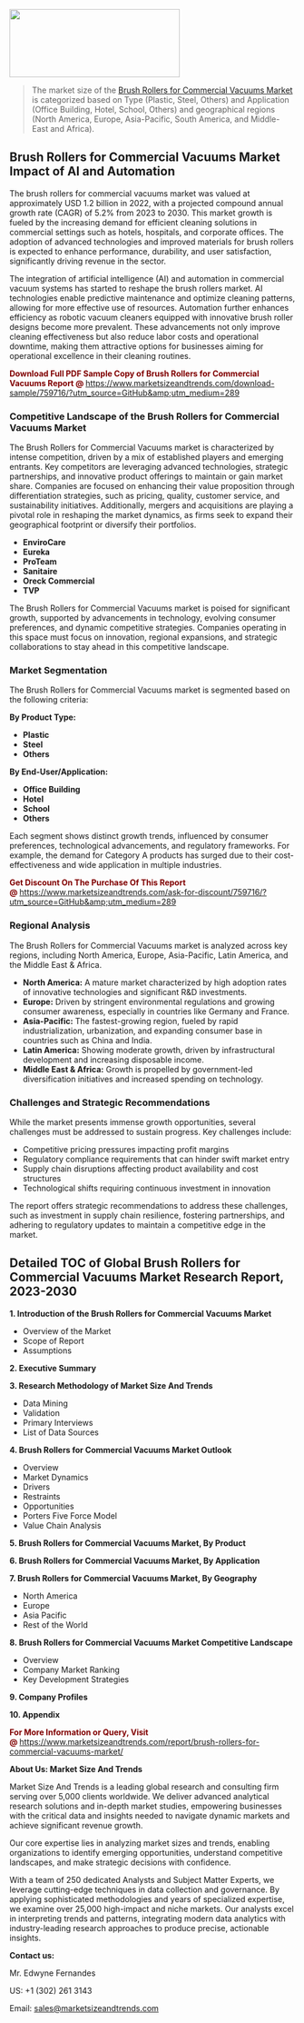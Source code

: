 <img src="https://100x100musica.es/wp-content/uploads/2024/12/Verified-Market-Reports-4-300x120.jpg" alt="" width="300" height="120" class="alignnone size-medium wp-image-100382" /><blockquote><p>The market size of the <a href="https://www.marketsizeandtrends.com/download-sample/759716/?utm_source=GitHub&amp;utm_medium=289" target="_blank">Brush Rollers for Commercial Vacuums Market </a>is categorized based on Type (Plastic, Steel, Others) and Application (Office Building, Hotel, School, Others) and geographical regions (North America, Europe, Asia-Pacific, South America, and Middle-East and Africa).</p></blockquote><p><h2>Brush Rollers for Commercial Vacuums Market Impact of AI and Automation</h2><p>The brush rollers for commercial vacuums market was valued at approximately USD 1.2 billion in 2022, with a projected compound annual growth rate (CAGR) of 5.2% from 2023 to 2030. This market growth is fueled by the increasing demand for efficient cleaning solutions in commercial settings such as hotels, hospitals, and corporate offices. The adoption of advanced technologies and improved materials for brush rollers is expected to enhance performance, durability, and user satisfaction, significantly driving revenue in the sector.</p><p>The integration of artificial intelligence (AI) and automation in commercial vacuum systems has started to reshape the brush rollers market. AI technologies enable predictive maintenance and optimize cleaning patterns, allowing for more effective use of resources. Automation further enhances efficiency as robotic vacuum cleaners equipped with innovative brush roller designs become more prevalent. These advancements not only improve cleaning effectiveness but also reduce labor costs and operational downtime, making them attractive options for businesses aiming for operational excellence in their cleaning routines.</p></p><p><strong><span style="color: #800000;">Download Full PDF Sample Copy of Brush Rollers for Commercial Vacuums Report @</span>&nbsp;</strong><a href="https://www.marketsizeandtrends.com/download-sample/759716/?utm_source=GitHub&amp;utm_medium=289">https://www.marketsizeandtrends.com/download-sample/759716/?utm_source=GitHub&amp;utm_medium=289</a></p><h3>Competitive Landscape of the Brush Rollers for Commercial Vacuums Market</h3><p>The Brush Rollers for Commercial Vacuums market is characterized by intense competition, driven by a mix of established players and emerging entrants. Key competitors are leveraging advanced technologies, strategic partnerships, and innovative product offerings to maintain or gain market share. Companies are focused on enhancing their value proposition through differentiation strategies, such as pricing, quality, customer service, and sustainability initiatives. Additionally, mergers and acquisitions are playing a pivotal role in reshaping the market dynamics, as firms seek to expand their geographical footprint or diversify their portfolios.</p><p><strong><p><ul><li>EnviroCare </li><li> Eureka </li><li> ProTeam </li><li> Sanitaire </li><li> Oreck Commercial </li><li> TVP</p></li></ul></p></strong></p><p>The Brush Rollers for Commercial Vacuums market is poised for significant growth, supported by advancements in technology, evolving consumer preferences, and dynamic competitive strategies. Companies operating in this space must focus on innovation, regional expansions, and strategic collaborations to stay ahead in this competitive landscape.</p><h3>Market Segmentation</h3><p>The Brush Rollers for Commercial Vacuums market is segmented based on the following criteria:</p><p><strong>By Product Type:</strong></p><p><strong><p><ul><li>Plastic </li><li> Steel </li><li> Others</p></li></ul></p></strong></p><p><strong>By End-User/Application:</strong></p><p><strong><p><ul><li>Office Building </li><li> Hotel </li><li> School </li><li> Others</p></li></ul></p></strong></p><p>Each segment shows distinct growth trends, influenced by consumer preferences, technological advancements, and regulatory frameworks. For example, the demand for Category A products has surged due to their cost-effectiveness and wide application in multiple industries.</p><p><strong><span style="color: #800000;">Get Discount On The Purchase Of This Report @&nbsp;</span></strong><a href="https://www.marketsizeandtrends.com/ask-for-discount/759716/?utm_source=GitHub&amp;utm_medium=289">https://www.marketsizeandtrends.com/ask-for-discount/759716/?utm_source=GitHub&amp;utm_medium=289</a></p><h3>Regional Analysis</h3><p>The Brush Rollers for Commercial Vacuums market is analyzed across key regions, including North America, Europe, Asia-Pacific, Latin America, and the Middle East &amp; Africa.</p><ul><li><strong>North America:</strong> A mature market characterized by high adoption rates of innovative technologies and significant R&amp;D investments.</li><li><strong>Europe:</strong> Driven by stringent environmental regulations and growing consumer awareness, especially in countries like Germany and France.</li><li><strong>Asia-Pacific:</strong> The fastest-growing region, fueled by rapid industrialization, urbanization, and expanding consumer base in countries such as China and India.</li><li><strong>Latin America:</strong> Showing moderate growth, driven by infrastructural development and increasing disposable income.</li><li><strong>Middle East &amp; Africa:</strong> Growth is propelled by government-led diversification initiatives and increased spending on technology.</li></ul><h3>Challenges and Strategic Recommendations</h3><p>While the market presents immense growth opportunities, several challenges must be addressed to sustain progress. Key challenges include:</p><ul><li>Competitive pricing pressures impacting profit margins</li><li>Regulatory compliance requirements that can hinder swift market entry</li><li>Supply chain disruptions affecting product availability and cost structures</li><li>Technological shifts requiring continuous investment in innovation</li></ul><p>The report offers strategic recommendations to address these challenges, such as investment in supply chain resilience, fostering partnerships, and adhering to regulatory updates to maintain a competitive edge in the market.</p><h2>Detailed TOC of Global Brush Rollers for Commercial Vacuums Market Research Report, 2023-2030</h2><p><strong>1. Introduction of the Brush Rollers for Commercial Vacuums Market</strong></p><ul><li>Overview of the Market</li><li>Scope of Report</li><li>Assumptions&nbsp;</li></ul><p><strong>2. Executive Summary</strong></p><p><strong>3. Research Methodology of <strong>Market Size And Trends</strong></strong></p><ul><li>Data Mining</li><li>Validation</li><li>Primary Interviews</li><li>List of Data Sources&nbsp;</li></ul><p><strong>4. Brush Rollers for Commercial Vacuums Market Outlook</strong></p><ul><li>Overview</li><li>Market Dynamics</li><li>Drivers</li><li>Restraints</li><li>Opportunities</li><li>Porters Five Force Model</li><li>Value Chain Analysis&nbsp;</li></ul><p><strong>5. Brush Rollers for Commercial Vacuums Market, By Product</strong></p><p><strong>6. Brush Rollers for Commercial Vacuums Market, By Application</strong></p><p><strong>7. Brush Rollers for Commercial Vacuums Market, By Geography</strong></p><ul><li>North America</li><li>Europe</li><li>Asia Pacific</li><li>Rest of the World&nbsp;</li></ul><p><strong>8. Brush Rollers for Commercial Vacuums Market Competitive Landscape</strong></p><ul><li>Overview</li><li>Company Market Ranking</li><li>Key Development Strategies&nbsp;</li></ul><p><strong>9. Company Profiles</strong></p><p><strong>10. Appendix</strong></p><p><strong><span style="color: #800000;">For More Information or Query, Visit @&nbsp;</span></strong><a href="https://www.marketsizeandtrends.com/report/brush-rollers-for-commercial-vacuums-market/">https://www.marketsizeandtrends.com/report/brush-rollers-for-commercial-vacuums-market/</a></p><p></p><p><strong>About Us:&nbsp;Market Size And Trends</strong></p><p>Market Size And Trends&nbsp;is a leading global research and consulting firm serving over 5,000 clients worldwide. We deliver advanced analytical research solutions and in-depth market studies, empowering businesses with the critical data and insights needed to navigate dynamic markets and achieve significant revenue growth.</p><p>Our core expertise lies in analyzing market sizes and trends, enabling organizations to identify emerging opportunities, understand competitive landscapes, and make strategic decisions with confidence.</p><p>With a team of 250 dedicated Analysts and Subject Matter Experts, we leverage cutting-edge techniques in data collection and governance. By applying sophisticated methodologies and years of specialized expertise, we examine over 25,000 high-impact and niche markets. Our analysts excel in interpreting trends and patterns, integrating modern data analytics with industry-leading research approaches to produce precise, actionable insights.</p><p><strong>Contact us:</strong></p><p>Mr. Edwyne Fernandes</p><p>US: +1 (302) 261 3143</p><p>Email: <a href="mailto:sales@marketsizeandtrends.com">sales@marketsizeandtrends.com</a>&nbsp;</p>
